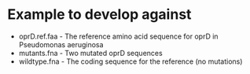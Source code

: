 # Example to develop against

- oprD.ref.faa - The reference amino acid sequence for oprD in Pseudomonas aeruginosa
- mutants.fna - Two mutated oprD sequences
- wildtype.fna - The coding sequence for the reference (no mutations)
